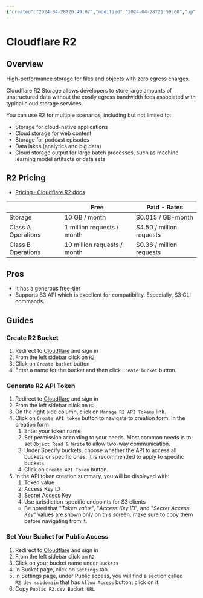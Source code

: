 ```yaml
---
{"created":"2024-04-28T20:49:07","modified":"2024-04-28T21:59:00","up":null,"tags":null,"completed":null,"dg-publish":true,"permalink":"/50-59-technical-skills/50-web-development/50-03-cloud/cloud-storage/cloudflare-r2/","dgPassFrontmatter":true,"updated":"2024-04-28T21:59:00"}
---
```


# Cloudflare R2


## Overview

High-performance storage for files and objects with zero egress charges.

Cloudflare R2 Storage allows developers to store large amounts of unstructured data without the costly egress bandwidth fees associated with typical cloud storage services.

You can use R2 for multiple scenarios, including but not limited to:

- Storage for cloud-native applications
- Cloud storage for web content
- Storage for podcast episodes
- Data lakes (analytics and big data)
- Cloud storage output for large batch processes, such as machine learning model artifacts or data sets

## R2 Pricing

- [Pricing · Cloudflare R2 docs](https://developers.cloudflare.com/r2/pricing/)

| |Free|Paid - Rates|
|---|---|---|
|Storage|10 GB / month|$0.015 / GB-month|
|Class A Operations|1 million requests / month|$4.50 / million requests|
|Class B Operations|10 million requests / month|$0.36 / million requests|

## Pros

- It has a generous free-tier
- Supports S3 API which is excellent for compatibility. Especially, S3 CLI commands.

## Guides

### Create R2 Bucket

1. Redirect to [Cloudflare](https://www.cloudflare.com/) and sign in
2. From the left sidebar click on `R2`
3. Click on `Create bucket` button
4. Enter a name for the bucket and then click `Create bucket` button.

### Generate R2 API Token

1. Redirect to [Cloudflare](https://www.cloudflare.com/) and sign in
2. From the left sidebar click on `R2`
3. On the right side column, click on `Manage R2 API Tokens` link.
4. Click on `Create API token` button to navigate to creation form. In the creation form
	1. Enter your token name
	2. Set permission according to your needs. Most common needs is to set `Object Read & Write` to allow two-way communication.
	3. Under Specify buckets, choose whether the API to access all buckets or specific ones. It is recommended to apply to specific buckets
	4. Click on `Create API Token` button.
5. In the API token creation summary, you will be displayed with:
	1. Token value
	2. Access Key ID
	3. Secret Access Key
	4. Use jurisdiction-specific endpoints for S3 clients
	- Be noted that "*Token value*", "*Access Key ID*", and "*Secret Access Key*" values are shown only on this screen, make sure to copy them before navigating from it.

### Set Your Bucket for Public Access

1. Redirect to [Cloudflare](https://www.cloudflare.com/) and sign in
2. From the left sidebar click on `R2`
3. Click on your bucket name under `Buckets`
4. In Bucket page, click on `Settings` tab.
5. In Settings page, under Public access, you will find a section called `R2.dev subdomain` that has `Allow Access` button; click on it.
6. Copy `Public R2.dev Bucket URL`